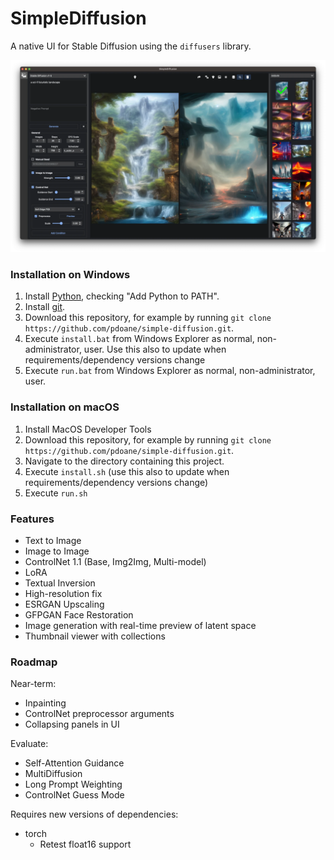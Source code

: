 # SimpleDiffusion

A native UI for Stable Diffusion using the `diffusers` library.

![Screenshot](docs/screenshot.webp)

### Installation on Windows

1. Install [Python](https://www.python.org/downloads/windows/), checking "Add Python to PATH".
2. Install [git](https://git-scm.com/download/win).
3. Download this repository, for example by running `git clone https://github.com/pdoane/simple-diffusion.git`.
4. Execute `install.bat` from Windows Explorer as normal, non-administrator, user.
   Use this also to update when requirements/dependency versions change
5. Execute `run.bat` from Windows Explorer as normal, non-administrator, user.

### Installation on macOS

1. Install MacOS Developer Tools
2. Download this repository, for example by running `git clone https://github.com/pdoane/simple-diffusion.git`.
3. Navigate to the directory containing this project.
4. Execute `install.sh` (use this also to update when requirements/dependency versions change)
5. Execute `run.sh`

### Features

- Text to Image
- Image to Image
- ControlNet 1.1 (Base, Img2Img, Multi-model)
- LoRA
- Textual Inversion
- High-resolution fix
- ESRGAN Upscaling
- GFPGAN Face Restoration
- Image generation with real-time preview of latent space
- Thumbnail viewer with collections

### Roadmap

Near-term:
- Inpainting
- ControlNet preprocessor arguments
- Collapsing panels in UI

Evaluate:
- Self-Attention Guidance
- MultiDiffusion
- Long Prompt Weighting
- ControlNet Guess Mode

Requires new versions of dependencies:
- torch
  - Retest float16 support
